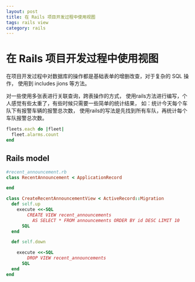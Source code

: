 ```yaml
---
layout: post
title: 在 Rails 项目开发过程中使用视图
tags: rails view
category: rails
---
```


# 在 Rails 项目开发过程中使用视图
在项目开发过程中对数据库的操作都是基础表单的增删改查，对于复杂的 SQL 操作， 使用到 includes jions 等方法。

对一些使用多张表进行关联查询，跨表操作的方式， 使用rails方法进行编写，个人感觉有些太重了，有些时候只需要一些简单的统计结果， 如：统计今天每个车队下有报警车辆的报警总次数， 使用rails的写法是先找到所有车队，再统计每个车队报警总次数。

```ruby
fleets.each do |fleet|
  fleet.alarms.count
end

```

## Rails model

```ruby
#recent_announcement.rb
class RecentAnnouncement < ApplicationRecord

end

```


```ruby
class CreateRecentAnnouncementView < ActiveRecord::Migration
  def self.up
    execute <<-SQL
        CREATE VIEW recent_announcements
          AS SELECT * FROM announcements ORDER BY id DESC LIMIT 10
      SQL
  end

  def self.down

    execute <<-SQL
        DROP VIEW recent_announcements
      SQL
  end
end
```
